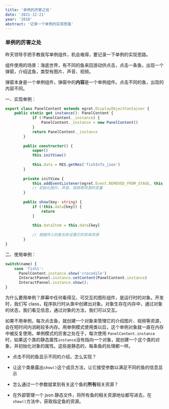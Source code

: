 ```yaml
---
title: '单例的厉害之处'
date: '2021-12-21'
year: '2018'
abstract: '记录一个单例的实现思路'
---
```


### 单例的厉害之处

昨天领导手把手教我写单例组件，机会难得，要记录一下单例的实现思路。

组件使用的场景：海底世界，有不同的鱼来回游动供点击，点击一条鱼，出现一个弹窗，介绍这鱼，类型有图片、声音、视频。

弹窗本身是一个单例组件，弹窗中的**内容**是一个单例组件。点击不同的鱼，出现的内容不同。

一、实现单例：

```ts
export class PanelContent extends egret.DisplayObjectContainer {
	public static get instance(): PanelContent {
            if (!PanelContent._instance) {
                PanelContent._instance = new PanelContent()
            }
            return PanelContent._instance
        }
        
        public constructor() {
            super()
            this.initView()
            
            this.data = RES.getRes('fishInfo_json')
        }
        
        private initView {
        	this.addEventListener(egret.Event.REMOVED_FROM_STAGE, this.onDestory, this)
        	// 初始化图片、声音、视频等资源的变量
        }
        
        public show(key: string) {
            if (!this.data[key]) {
                return
            }
            
            this.dataItem = this.data[key]
            
            // 根据传入的鱼名称设置它的具体资源
        }
}

```


二、使用单例：

```ts
switch(name) {
    case 'fish1':
      PanelContent.instance.show('crocodile')
      InteractPannel.instance.setContent(PanelContent.instance)
      InteractPannel.instance.show();
}
```

为什么要用单例？屏幕中任何看得见、可交互的图形组件，是运行时的对象。开发时，我们写 class，程序执行时从类中创建出对象。对象生存在内存中，通过对象的状态，我们看见信息，通过对象的方法，我们可以交互。

如果不用单例，每次点击鱼，就创建一个对象来管理它的介绍图片、视频等资源，会在短时间内消耗较多内存。用单例模式使用类以后，这个单例对象就一直在内存中被反复使用。单例模式的厉害之处在于，每次使用 `PanelContent.instance` 时，如果这个类的静态属性`instance`没有指向一个对象，就创建一个这个类的对象，并初始化对象的属性。这些是静态的，每条鱼的处理都一样。

- 点击不同的鱼显示不同的介绍，怎么实现？
- 让这个类暴露出`show()`这个成员方法，让它接受参数以满足不同的鱼的信息显示

- 怎么通过一个参数就拿到有关这个鱼的**所有**相关资源？
- 在外部管理一个 json 静态文件，将所有鱼的相关资源地址都写进去，在`show()`方法中，获取指定鱼的资源。